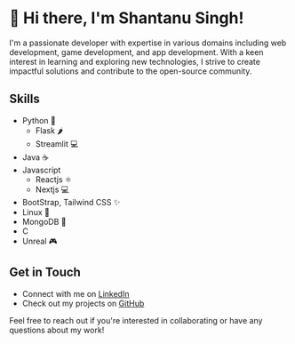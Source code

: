 # 👋 Hi there, I'm Shantanu Singh!

I'm a passionate developer with expertise in various domains including web development, game development, and app development. With a keen interest in learning and exploring new technologies, I strive to create impactful solutions and contribute to the open-source community.


## Skills
- Python 🐍
  - Flask 🌶️
  - Streamlit 💻
- Java ☕
- Javascript
  - Reactjs ⚛️
  - Nextjs 💻
- BootStrap, Tailwind CSS ✨
- Linux 🐧
- MongoDB 🍃
- C
- Unreal 🎮


## Get in Touch
- Connect with me on [LinkedIn](https://www.linkedin.com/in/shantanu-singh-11b097241/)
- Check out my projects on [GitHub](https://github.com/ShantanuSingh08)

Feel free to reach out if you're interested in collaborating or have any questions about my work!
